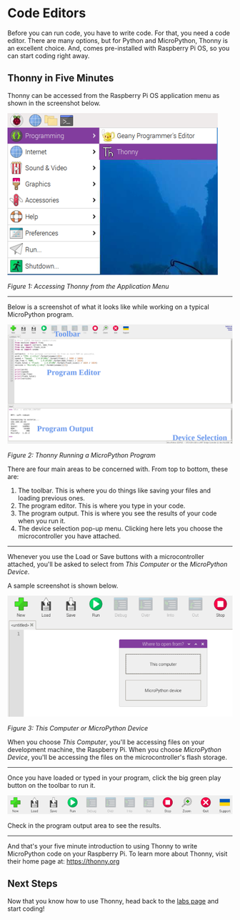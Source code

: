 # Code Editors
Before you can run code, you have to write code. For that, you need a code editor. There are many options, but for Python and MicroPython, Thonny is an excellent choice. And, comes pre-installed with Raspberry Pi OS, so you can start coding right away.

## Thonny in Five Minutes
Thonny can be accessed from the Raspberry Pi OS application menu as shown in the screenshot below.

![Accessing Thonny](https://github.com/DavesCodeMusings/school-coding-lab/blob/main/docs/images/Thonny.png)

_Figure 1: Accessing Thonny from the Application Menu_

___

Below is a screenshot of what it looks like while working on a typical MicroPython program.

![Thonny MicroPython Annotated](../images/Thonny_MicroPython_Annotated.png)

_Figure 2: Thonny Running a MicroPython Program_

There are four main areas to be concerned with. From top to bottom, these are:

1. The toolbar. This is where you do things like saving your files and loading previous ones.
2. The program editor. This is where you type in your code.
3. The program output. This is where you see the results of your code when you run it.
4. The device selection pop-up menu. Clicking here lets you choose the microcontroller you have attached.

___

Whenever you use the Load or Save buttons with a microcontroller attached, you'll be asked to select from _This Computer_ or the _MicroPython Device_.

A sample screenshot is shown below.

![This Computer or MicroPython Device](../images/Thonny_This_Computer_or_MicroPython_Device.png)

_Figure 3: This Computer or MicroPython Device_

When you choose _This Computer_, you'll be accessing files on your development machine, the Raspberry Pi. When you choose _MicroPython Device_, you'll be accessing the files on the microcontroller's flash storage.

___

Once you have loaded or typed in your program, click the big green play button on the toolbar to run it.

![Toolbar Close-Up](../images/Thonny_Toolbar.png)

Check in the program output area to see the results.

___

And that's your five minute introduction to using Thonny to write MicroPython code on your Raspberry Pi. To learn more about Thonny, visit their home page at: https://thonny.org

## Next Steps
Now that you know how to use Thonny, head back to the [labs page](index.md) and start coding!
